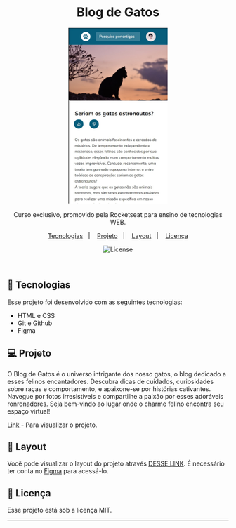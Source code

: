 <h1 align="center">Blog de Gatos</h1>
<p align="center">
  <a href="https://rafael-malaquias.github.io/Blog-de-gatos/">
    <img height="400em" src="assest/Screenshot_1.jpg">
    </a>
</p>

<p align="center">
Curso exclusivo, promovido pela Rocketseat para ensino de tecnologias WEB.
</p>

<p align="center">
  <a href="#-tecnologias">Tecnologias</a>&nbsp;&nbsp;&nbsp;|&nbsp;&nbsp;&nbsp;
  <a href="#-projeto">Projeto</a>&nbsp;&nbsp;&nbsp;|&nbsp;&nbsp;&nbsp;
  <a href="#-layout">Layout</a>&nbsp;&nbsp;&nbsp;|&nbsp;&nbsp;&nbsp;
  <a href="#memo-licença">Licença</a>
</p>

<p align="center">
  <img alt="License" src="https://img.shields.io/static/v1?label=license&message=MIT&color=49AA26&labelColor=000000">
</p>

<br>



## 🚀 Tecnologias

Esse projeto foi desenvolvido com as seguintes tecnologias:

- HTML e CSS
- Git e Github
- Figma

## 💻 Projeto

O Blog de Gatos é o universo intrigante  dos nosso  gatos, o  blog dedicado a esses felinos encantadores. Descubra dicas de cuidados, curiosidades sobre raças e comportamento, e apaixone-se por histórias cativantes. Navegue por fotos irresistíveis e compartilhe a paixão por esses adoráveis ronronadores. Seja bem-vindo ao lugar onde o charme felino encontra seu espaço virtual!

[Link ](https://rafael-malaquias.github.io/Blog-de-gatos/) - Para visualizar o projeto.

## 🔖 Layout

Você pode visualizar o layout do projeto através [DESSE LINK](https://www.figma.com/community/file/1256354927622258124/blog-de-gatos-desafio-explorer). É necessário ter conta no [Figma](https://figma.com) para acessá-lo.

##  📝 Licença

Esse projeto está sob a licença MIT.

---